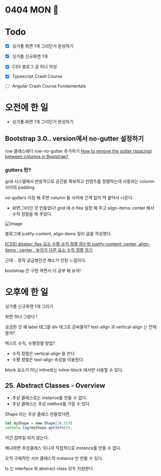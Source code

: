 # 0404 MON 🧐

# Todo
- [X] 싱가폴 화면 1개 그리던거 완성하기 
- [X] 싱가폴 신규화면 1개
- [X] CSS 블로그 글 하나 작성 
- [X] Typescript Crash Course
- [ ] Angular Crash Course Fundamentals


# 오전에 한 일 
- 싱가폴 화면 1개 그리던거 완성하기

## Bootstrap 3.0.. version에서 no-gutter 설정하기
row 클래스에다 row-no-gutter 추가하기 
[How to remove the gutter (spacing) between columns in Bootstrap?](https://stackoverflow.com/questions/21254889/how-to-remove-the-gutter-spacing-between-columns-in-bootstrap)

### gutters 란?
grid 시스템에서 반응적으로 공간을 확보하고 컨텐츠를 정렬하는데 사용되는 column 사이의 padding 

no-gutters 지정 해 주면 column 들 사이에 간격 없이 딱 붙어서 나온다. 

- 화면 그리던 것 만들었다! 
grid 에 d-flex 설정 해 주고 align-items: center 해서 수직 정렬을 해 주었다. 

![image](https://user-images.githubusercontent.com/64348346/161612893-cbb0bdb6-0f3f-475e-b8f8-1e5528a30dbf.png)

블로그에 justify-content, align-items 정리 글을 작성했다. 

[[CSS] display: flex 요소 수평,수직 정렬 하는법 justify-content: center ,align-items : center , 높이가 다른 요소 수직 정렬 하기](https://developer-jeongyeon.tistory.com/42)

근데 .. 정작 궁금했던건 해소가 안된 느낌이다. 

bootstrap 은 구현 하면서 더 공부 해 보자!

# 오후에 한 일

싱가폴 신규화면 1개 그리기 

화면 하나 그렸다 !
 
궁금한 것 왜 label 태그를 div 태그로 감싸줄까?
text-align 과 vertical-align 는 언제 쓸까?

텍스트 수직, 수평정렬 방법? 

- 수직 정렬은 vertical-align 을 쓴다.
- 수평 정렬은 text-align 속성을 이용한다. 

block 요소가 아닌 inline또는 inline-block 에서만 사용할 수 있다. 

## 25. Abstract Classes - Overview

- 추상 클래스로는 instance를 만들 수 없다. 
- 추상 클래스는 추상 method를 가질 수 있다. 

Shape 라는 추상 클래스 만들었다면, 

```typescript
let myShape = new Shape(10,15)l
console.log(myShape.getInfo());
```

이건 컴파일 되지 않는다. 

왜냐하면 추상클래스 이니까 직접적으로 instance를 만들 수 없다. 

오직 구체적인 서브 클래스의 instance 만 만들 수 있다. 

ts 는 interface 와 abstract class 모두 지원한다. 